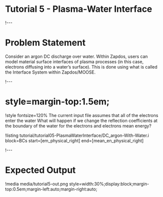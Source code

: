 # Tutorial 5 - Plasma-Water Interface

!---

# Problem Statement

Consider an argon DC discharge over water. Within Zapdos, users can model material surface interfaces of plasma processes (in this case, electrons diffusing into a water’s surface). This is done using what is called the Interface System within Zapdos/MOOSE.

!---

# style=margin-top:1.5em;

!style fontsize=120%
The current input file assumes that all of the electrons enter the water What will happen if we change the reflection coefficients at the boundary of the water for the electrons and electrons mean energy?

!listing tutorial/tutorial05-PlasmaWaterInterface/DC_argon-With-Water.i block=BCs start=[em_physical_right] end=[mean_en_physical_right]


!---

# Expected Output

!media media/tutorial5-out.png
       style=width:30%;display:block;margin-top:0.5em;margin-left:auto;margin-right:auto;

